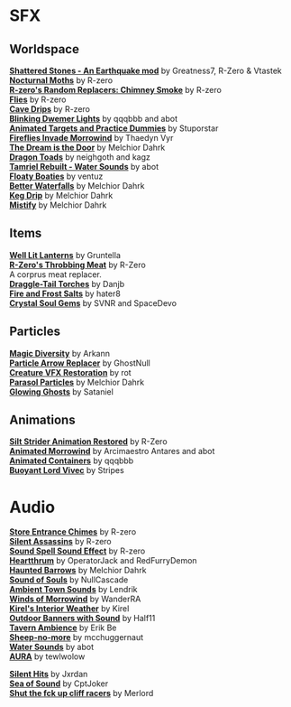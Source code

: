 # SFX

## Worldspace
[**Shattered Stones - An Earthquake mod**](https://www.nexusmods.com/morrowind/mods/45105) by Greatness7, R-Zero & Vtastek  
[**Nocturnal Moths**](https://www.nexusmods.com/morrowind/mods/44148) by R-zero  
[**R-zero's Random Replacers: Chimney Smoke**](https://www.nexusmods.com/morrowind/mods/44025) by R-zero  
[**Flies**](https://www.nexusmods.com/morrowind/mods/43481) by R-zero  
[**Cave Drips**](https://www.nexusmods.com/morrowind/mods/43488) by R-zero  
[**Blinking Dwemer Lights**](https://abitoftaste.altervista.org/morrowind/index.php?option=downloads&task=info&id=73&Itemid=50&-Dwemer-Blinking-Lights-1-1) by qqqbbb and abot  
[**Animated Targets and Practice Dummies**](http://download.fliggerty.com/download--893) by Stuporstar  
[**Fireflies Invade Morrowind**](https://firefly.calislahn.com/) by Thaedyn Vyr  
[**The Dream is the Door**](https://www.nexusmods.com/morrowind/mods/47423) by Melchior Dahrk  
[**Dragon Toads**](https://www.nexusmods.com/morrowind/mods/47454) by neighgoth and kagz  
[**Tamriel Rebuilt - Water Sounds**](https://www.nexusmods.com/morrowind/mods/42266) by abot  
[**Floaty Boaties**](https://www.nexusmods.com/morrowind/mods/44246/) by ventuz  
[**Better Waterfalls**](https://www.nexusmods.com/morrowind/mods/45424) by Melchior Dahrk  
[**Keg Drip**](https://www.nexusmods.com/morrowind/mods/47903) by Melchior Dahrk  
[**Mistify**](https://www.nexusmods.com/morrowind/mods/48112) by Melchior Dahrk  

## Items
[**Well Lit Lanterns**](https://www.nexusmods.com/morrowind/mods/45801) by Gruntella  
[**R-Zero's Throbbing Meat**](https://www.nexusmods.com/morrowind/mods/45339) by R-Zero  
A corprus meat replacer.  
[**Draggle-Tail Torches**](http://mw.modhistory.com/download-26-14297) by Danjb  
[**Fire and Frost Salts**](https://www.nexusmods.com/morrowind/mods/47784) by hater8  
[**Crystal Soul Gems**](https://www.nexusmods.com/morrowind/mods/48300) by SVNR and SpaceDevo  

## Particles
[**Magic Diversity**](https://www.nexusmods.com/morrowind/mods/43380) by Arkann  
[**Particle Arrow Replacer**](https://www.nexusmods.com/morrowind/mods/47749) by GhostNull  
[**Creature VFX Restoration**](https://www.nexusmods.com/morrowind/mods/46194) by rot  
[**Parasol Particles**](https://www.nexusmods.com/morrowind/mods/47755) by Melchior Dahrk  
[**Glowing Ghosts**](https://www.nexusmods.com/morrowind/mods/48226) by Sataniel  

## Animations  
[**Silt Strider Animation Restored**](https://www.nexusmods.com/morrowind/mods/44150) by R-Zero  
[**Animated Morrowind**](http://abitoftaste.altervista.org/morrowind/index.php?option=downloads&task=info&id=39&Itemid=50) by Arcimaestro Antares and abot  
[**Animated Containers**](https://www.nexusmods.com/morrowind/mods/42238) by qqqbbb  
[**Buoyant Lord Vivec**](https://www.nexusmods.com/morrowind/mods/48312) by Stripes  

# Audio
[**Store Entrance Chimes**](https://www.nexusmods.com/morrowind/mods/44586) by R-zero  
[**Silent Assassins**](https://www.nexusmods.com/morrowind/mods/44371) by R-zero  
[**Sound Spell Sound Effect**](https://www.nexusmods.com/morrowind/mods/43300) by R-zero  
[**Heartthrum**](https://www.nexusmods.com/morrowind/mods/47178/) by OperatorJack and RedFurryDemon  
[**Haunted Barrows**](https://www.nexusmods.com/morrowind/mods/46826) by Melchior Dahrk  
[**Sound of Souls**](https://www.nexusmods.com/morrowind/mods/45657) by NullCascade  
[**Ambient Town Sounds**](https://www.nexusmods.com/morrowind/mods/42248) by Lendrik  
[**Winds of Morrowind**](https://www.nexusmods.com/morrowind/mods/46813) by WanderRA  
[**Kirel's Interior Weather**](http://mw.modhistory.com/download-90-3021) by Kirel  
[**Outdoor Banners with Sound**](https://www.nexusmods.com/morrowind/mods/47068) by Half11  
[**Tavern Ambience**](https://www.nexusmods.com/morrowind/mods/252) by Erik Be  
[**Sheep-no-more**](https://www.nexusmods.com/morrowind/mods/45168) by mcchuggernaut  
[**Water Sounds**](https://www.nexusmods.com/morrowind/mods/47794) by abot  
[**AURA**](https://www.nexusmods.com/morrowind/mods/48255) by tewlwolow  

[**Silent Hits**](https://www.nexusmods.com/morrowind/mods/44556) by Jxrdan  
[**Sea of Sound**](https://www.nexusmods.com/morrowind/mods/45737) by CptJoker  
[**Shut the fck up cliff racers**](https://www.nexusmods.com/morrowind/mods/46588) by Merlord  
